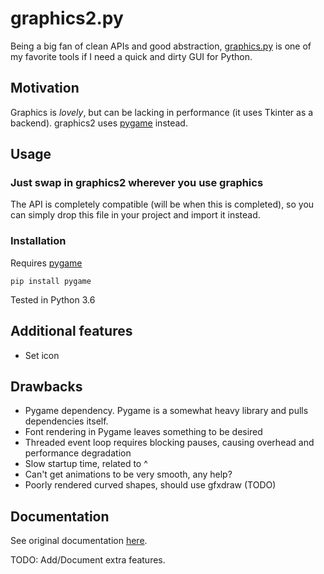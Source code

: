 # graphics2.py

Being a big fan of clean APIs and good abstraction, [graphics.py](http://mcsp.wartburg.edu/zelle/python/graphics/graphics.pdf) is one of my favorite tools if I need a quick and dirty GUI for Python.

## Motivation

Graphics is *lovely*, but can be lacking in performance (it uses Tkinter as a backend). graphics2 uses [pygame](https://www.pygame.org/news) instead.

## Usage

### Just swap in graphics2 wherever you use graphics

The API is completely compatible (will be when this is completed), so you can simply drop this file in your project and import it instead.

### Installation

Requires [pygame](https://www.pygame.org/news)

```
pip install pygame
```

Tested in Python 3.6

## Additional features

- Set icon

## Drawbacks

- Pygame dependency. Pygame is a somewhat heavy library and pulls dependencies itself.
- Font rendering in Pygame leaves something to be desired
- Threaded event loop requires blocking pauses, causing overhead and performance degradation
- Slow startup time, related to ^
- Can't get animations to be very smooth, any help?
- Poorly rendered curved shapes, should use gfxdraw (TODO)

## Documentation

See original documentation [here](http://mcsp.wartburg.edu/zelle/python/graphics/graphics.pdf). 

TODO: Add/Document extra features.
